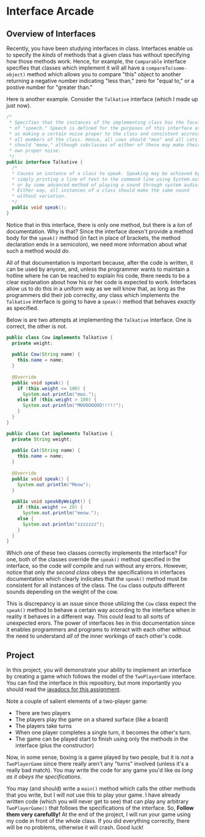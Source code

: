 # Interface Arcade

## Overview of Interfaces
Recently, you have been studying interfaces in class. Interfaces enable us to specify the
_kinds_ of methods that a given class has without specifying how those methods work. Hence,
for example, the `Comparable` interface specifies that classes which implement it will
all have a `compareTo(some-object)` method which allows you to compare "this" object to another
returning a negative number indicating "less than," zero for "equal to," or a postive
number for "greater than."

Here is another example. Consider the `Talkative` interface (which I made up just now).

```java
/* 
 * Specifies that the instances of the implementing class has the faculty
 * of "speech." Speech is defined for the purposes of this interface as
 * as making a certain noise proper to the class and consistent accross
 * all members of the class. Hence, all cows should "moo" and all cats
 * should "meow," although subclasses of either of these may make their
 * own proper noise.
 */
public interface Talkative {
  /*
  * Causes an instance of a class to speak. Speaking may be achieved by
  * simply printing a line of text to the command line using System.out
  * or by some advanced method of playing a sound through system audio.
  * Either way, all instances of a class should make the same sound
  * without variation.
  */
  public void speak();
}
```

Notice that in this interface, there is only one method, but there is a _ton_ of
documentation. Why is that? Since the interface doesn't provide a method body
for the `speak()` method (in fact in place of brackets, the method declaration ends
in a semicolon), we need more information about what such a method would _do_.

All of that documentation is important because, after the code is written, it can be
used by anyone, and, unless the programmer wants to maintain a hotline where he can
be reached to explain his code, there needs to be a clear explanation about how his or
her code is expected to work. Interfaces allow us to do this in a uniform way as we will
know that, as long as the programmers did their job correctly, _any_ class which
implements the `Talkative` interface is going to have a `speak()` method that behaves
_exactly_ as specified.

Below is are two attempts at implementing the `Talkative` interface. One is correct, the
other is not.

```java
public class Cow implements Talkative {
  private weight;
  
  public Cow(String name) {
    this.name = name;
  }
  
  @Override
  public void speak() {
    if (this.weight <= 100) {
      System.out.println("moo.");
    else if (this.weight > 100) {
      System.out.println("MOOOOOOOO!!!!!");
    }
  }
}

```

```java
public class Cat implements Talkative {
  private String weight;
  
  public Cat(String name) {
    this.name = name;
  }
  
  @Override
  public void speak() {
    System.out.println("Meow");
  }
  
  public void speakByWeight() {
    if (this.weight <= 20) {
      System.out.println("meow.");
    else {
      System.out.println("zzzzzzz");
    }
  }
}
```

Which one of these two classes correctly implements the interface? For one, both of the
classes override the `speak()` method specified in the interface, so the code _will_
compile and run without any errors. However, notice that only _the second class_ obeys
the specifications in interfaces documentation which clearly indicates that the `speak()`
method must be consistent for all instances of the class. The `Cow` class outputs
different sounds depending on the weight of the cow.

This is discrepancy is an issue since those utilizing the `Cow` class expect the `speak()`
method to behave a certain way according to the interface when in reality it behaves in a
different way. This could lead to all sorts of unexpected erors. The power of interfaces
lies in this documentation since it enables programmers and programs to interact with each
other without the need to understand _all_ of the inner workings of each other's code.
  


## Project

In this project, you will demonstrate your ability to implement an interface by creating a
game which follows the model of the `TwoPlayerGame` interface. You can find the interface in
this repository, but more importantly you should read the 
[javadocs for this assignment](https://friendsbaltcs.github.io/docs/Intro/InterfaceArcade/TwoPlayerGame.html).

Note a couple of salient elements of a two-player game:
- There are two players
- The players play the game on a shared surface (like a board)
- The players take turns
- When one player completes a single turn, it becomes the other's turn.
- The game can be played start to finish using only the methods in the interface (plus the constructor)

Now, in some sense, boxing is a game played by two people, but it is _not_ a `TwoPlayerGame`
since there really aren't any "turns" involved (unless it's a really bad match). You may
write the code for any game you'd like _as long as it obeys the specifications_.

You may (and should) write a `main()` method which calls the other methods that you write, but I will not use
this to play your game. I have already written code (which you will never get to see) that
can play any arbitrary `TwoPlayerGame()` that follows the specifications of the interface. So, __Follow them
very carefullly!__ At the end of the project, I will run your game using my code in front
of the whole class. If you did everything correctly, there will be no problems, otherwise
it will crash. Good luck!

